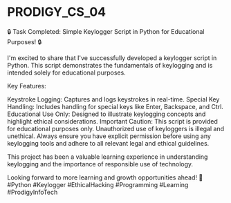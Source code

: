 # PRODIGY_CS_04

🔒 Task Completed: Simple Keylogger Script in Python for Educational Purposes! 🔒

I'm excited to share that I've successfully developed a keylogger script in Python. This script demonstrates the fundamentals of keylogging and is intended solely for educational purposes.

Key Features:

Keystroke Logging: Captures and logs keystrokes in real-time.
Special Key Handling: Includes handling for special keys like Enter, Backspace, and Ctrl.
Educational Use Only: Designed to illustrate keylogging concepts and highlight ethical considerations.
Important Caution: This script is provided for educational purposes only. Unauthorized use of keyloggers is illegal and unethical. Always ensure you have explicit permission before using any keylogging tools and adhere to all relevant legal and ethical guidelines.

This project has been a valuable learning experience in understanding keylogging and the importance of responsible use of technology.

Looking forward to more learning and growth opportunities ahead! 🚀 #Python #Keylogger #EthicalHacking #Programming #Learning #ProdigyInfoTech
